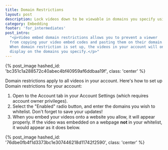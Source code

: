 ```yaml
---
title: Domain Restrictions
layout: post
description: Lock videos down to be viewable in domains you specify using Domain Restrictions. 
category: Embedding
footer: 'for_intermediates'
post_intro:
  "<p>Video embed domain restrictions allows you to prevent a viewer
  from copying your video embed codes and pasting them on their domain.
  When domain restriction is set up, the videos in your account will only
  display on the domains you specify.</p>"
---
```


{% post_image hashed_id: 'bc351c1a288572c40abec4bf40959af6ddbaa19f', class: 'center' %}

Domain restrictions apply to all videos in your account. Here's how to set up
Domain restrictions for your account:

1. Open to the Account tab in your Account Settings (which requires
  account owner privileges).
2. Select the "Enabled" radio button, and enter the domains you wish to whitelist.
  Don't forget to save your updates!
3. When you embed your videos onto a website you allow, it will appear
  properly. If the video was embedded on a webpage **not** in your whitelist,
  it would appear as it does below.

{% post_image hashed_id: '76dbe0fb4f1d3373bc1e307446218d11742f2590', class: 'center' %}
